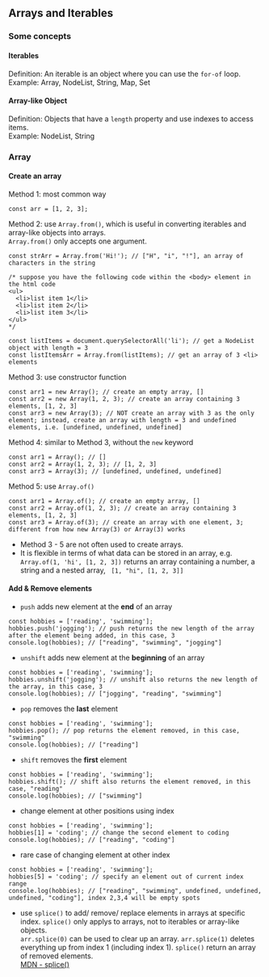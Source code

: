 ## Arrays and Iterables

### Some concepts

#### Iterables
Definition: An iterable is an object where you can use the `for-of` loop.<br />
Example: Array, NodeList, String, Map, Set

#### Array-like Object
Definition: Objects that have a `length` property and use indexes to access items.<br />
Example: NodeList, String

### Array

#### Create an array
Method 1: most common way
```
const arr = [1, 2, 3];
```

Method 2: use `Array.from()`, which is useful in converting iterables and array-like objects into arrays. <br />
`Array.from()` only accepts one argument.
```
const strArr = Array.from('Hi!'); // ["H", "i", "!"], an array of characters in the string
```
```
/* suppose you have the following code within the <body> element in the html code
<ul>
  <li>list item 1</li>
  <li>list item 2</li>
  <li>list item 3</li>
</ul>
*/

const listItems = document.querySelectorAll('li'); // get a NodeList object with length = 3
const listItemsArr = Array.from(listItems); // get an array of 3 <li> elements
```

Method 3: use constructor function
```
const arr1 = new Array(); // create an empty array, []
const arr2 = new Array(1, 2, 3); // create an array containing 3 elements, [1, 2, 3]
const arr3 = new Array(3); // NOT create an array with 3 as the only element; instead, create an array with length = 3 and undefined elements, i.e. [undefined, undefined, undefined]
```

Method 4: similar to Method 3, without the `new` keyword
```
const arr1 = Array(); // []
const arr2 = Array(1, 2, 3); // [1, 2, 3]
const arr3 = Array(3); // [undefined, undefined, undefined]
```

Method 5: use `Array.of()`
```
const arr1 = Array.of(); // create an empty array, []
const arr2 = Array.of(1, 2, 3); // create an array containing 3 elements, [1, 2, 3]
const arr3 = Array.of(3); // create an array with one element, 3; different from how new Array(3) or Array(3) works
```
- Method 3 - 5 are not often used to create arrays.
- It is flexible in terms of what data can be stored in an array, e.g. `Array.of(1, 'hi', [1, 2, 3])` returns an array containing a number, a string and a nested array, `
[1, "hi", [1, 2, 3]]`

#### Add & Remove elements
- `push` adds new element at the **end** of an array
```
const hobbies = ['reading', 'swimming'];
hobbies.push('jogging'); // push returns the new length of the array after the element being added, in this case, 3
console.log(hobbies); // ["reading", "swimming", "jogging"]
```

- `unshift` adds new element at the **beginning** of an array
```
const hobbies = ['reading', 'swimming'];
hobbies.unshift('jogging'); // unshift also returns the new length of the array, in this case, 3
console.log(hobbies); // ["jogging", "reading", "swimming"]
```

- `pop` removes the **last** element
```
const hobbies = ['reading', 'swimming'];
hobbies.pop(); // pop returns the element removed, in this case, "swimming"
console.log(hobbies); // ["reading"]
```

- `shift` removes the **first** element
```
const hobbies = ['reading', 'swimming'];
hobbies.shift(); // shift also returns the element removed, in this case, "reading"
console.log(hobbies); // ["swimming"]
```

- change element at other positions using index
```
const hobbies = ['reading', 'swimming'];
hobbies[1] = 'coding'; // change the second element to coding
console.log(hobbies); // ["reading", "coding"]
```

- rare case of changing element at other index
```
const hobbies = ['reading', 'swimming'];
hobbies[5] = 'coding'; // specify an element out of current index range
console.log(hobbies); // ["reading", "swimming", undefined, undefined, undefined, "coding"], index 2,3,4 will be empty spots
```

- use `splice()` to add/ remove/ replace elements in arrays at specific index. `splice()` only applys to arrays, not to iterables or array-like objects.<br /> 
`arr.splice(0)` can be used to clear up an array. `arr.splice(1)` deletes everything up from index 1 (including index 1). `splice()` return an array of removed elements.<br />
[MDN - splice()](https://developer.mozilla.org/en-US/docs/Web/JavaScript/Reference/Global_Objects/Array/splice)
